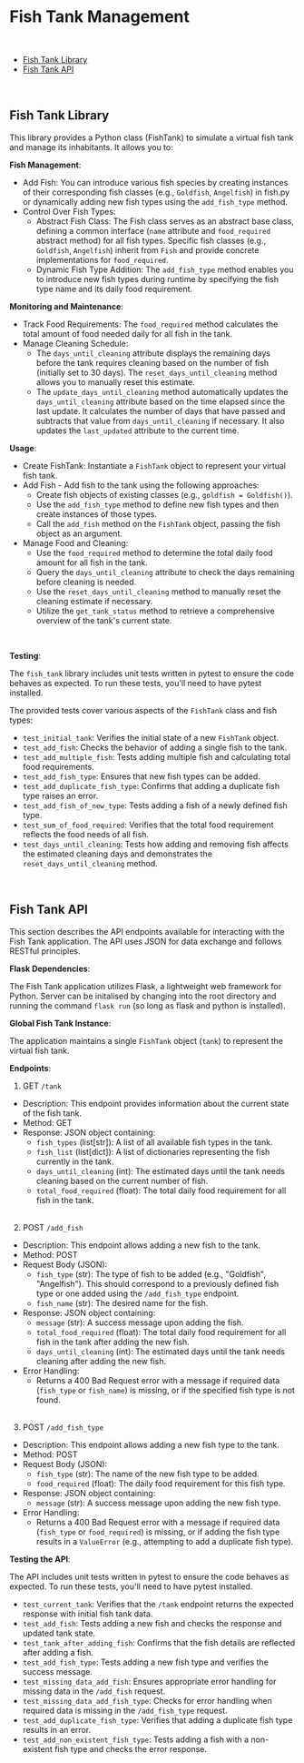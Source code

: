 # Fish Tank Management
<br>

* [Fish Tank Library](#fish-tank-library)
* [Fish Tank API](#fish-tank-api)
<br>

## Fish Tank Library

This library provides a Python class (FishTank) to simulate a virtual fish tank and manage its inhabitants. It allows you to:

**Fish Management**:

* Add Fish: You can introduce various fish species by creating instances of their corresponding fish classes (e.g., ```Goldfish```, ```Angelfish```) in fish.py or dynamically adding new fish types using the ```add_fish_type``` method.
* Control Over Fish Types:
    * Abstract Fish Class: The Fish class serves as an abstract base class, defining a common interface (```name``` attribute and ```food_required``` abstract method) for all fish types. Specific fish classes (e.g., ```Goldfish```, ```Angelfish```) inherit from ```Fish``` and provide concrete implementations for ```food_required```.
    * Dynamic Fish Type Addition: The ```add_fish_type``` method enables you to introduce new fish types during runtime by specifying the fish type name and its daily food requirement.

**Monitoring and Maintenance**:

* Track Food Requirements: The ```food_required``` method calculates the total amount of food needed daily for all fish in the tank.
* Manage Cleaning Schedule: 
    * The ```days_until_cleaning``` attribute displays the remaining days before the tank requires cleaning based on the number of fish (initially set to 30 days). The ```reset_days_until_cleaning``` method allows you to manually reset this estimate.
    * The ```update_days_until_cleaning``` method automatically updates the ```days_until_cleaning``` attribute based on the time elapsed since the last update. It calculates the number of days that have passed and subtracts that value from ```days_until_cleaning``` if necessary. It also updates the ```last_updated``` attribute to the current time.

**Usage**:

* Create FishTank: Instantiate a ```FishTank``` object to represent your virtual fish tank.
* Add Fish - Add fish to the tank using the following approaches:
    * Create fish objects of existing classes (e.g., ```goldfish = Goldfish()```).
    * Use the ```add_fish_type``` method to define new fish types and then create instances of those types.
    * Call the ```add_fish``` method on the ```FishTank``` object, passing the fish object as an argument.
* Manage Food and Cleaning:
    * Use the ```food_required``` method to determine the total daily food amount for all fish in the tank.
    * Query the ```days_until_cleaning``` attribute to check the days remaining before cleaning is needed.
    * Use the ```reset_days_until_cleaning``` method to manually reset the cleaning estimate if necessary.
    * Utilize the ```get_tank_status``` method to retrieve a comprehensive overview of the tank's current state.
<br>

**Testing**:

The ```fish_tank``` library includes unit tests written in pytest to ensure the code behaves as expected. To run these tests, you'll need to have pytest installed.

The provided tests cover various aspects of the ```FishTank``` class and fish types:

* ```test_initial_tank```: Verifies the initial state of a new ```FishTank``` object.
* ```test_add_fish```: Checks the behavior of adding a single fish to the tank.
* ```test_add_multiple_fish```: Tests adding multiple fish and calculating total food requirements.
* ```test_add_fish_type```: Ensures that new fish types can be added.
* ```test_add_duplicate_fish_type```: Confirms that adding a duplicate fish type raises an error.
* ```test_add_fish_of_new_type```: Tests adding a fish of a newly defined fish type.
* ```test_sum_of_food_required```: Verifies that the total food requirement reflects the food needs of all fish.
* ```test_days_until_cleaning```: Tests how adding and removing fish affects the estimated cleaning days and demonstrates the ```reset_days_until_cleaning``` method.
<br>

## Fish Tank API

This section describes the API endpoints available for interacting with the Fish Tank application. The API uses JSON for data exchange and follows RESTful principles.

**Flask Dependencies**:

The Fish Tank application utilizes Flask, a lightweight web framework for Python. Server can be initalised by changing into the root directory and running the command ```flask run``` (so long as flask and python is installed).

**Global Fish Tank Instance**:

The application maintains a single ```FishTank``` object (```tank```) to represent the virtual fish tank.

**Endpoints**:

1. GET ```/tank```

* Description: This endpoint provides information about the current state of the fish tank.
* Method: GET
* Response: JSON object containing:
    * ```fish_types``` (list[str]): A list of all available fish types in the tank.
    * ```fish_list``` (list[dict]): A list of dictionaries representing the fish currently in the tank.
    * ```days_until_cleaning``` (int): The estimated days until the tank needs cleaning based on the current number of fish.
    * ```total_food_required``` (float): The total daily food requirement for all fish in the tank.
<br><br>

2. POST ```/add_fish```

* Description: This endpoint allows adding a new fish to the tank.
* Method: POST
* Request Body (JSON):
    * ```fish_type``` (str): The type of fish to be added (e.g., "Goldfish", "Angelfish"). This should correspond to a previously defined fish type or one added using the ```/add_fish_type``` endpoint.
    * ```fish_name``` (str): The desired name for the fish.
* Response: JSON object containing:
    * ```message``` (str): A success message upon adding the fish.
    * ```total_food_required``` (float): The total daily food requirement for all fish in the tank after adding the new fish.
    * ```days_until_cleaning``` (int): The estimated days until the tank needs cleaning after adding the new fish.
* Error Handling:
    * Returns a 400 Bad Request error with a message if required data (```fish_type``` or ```fish_name```) is missing, or if the specified fish type is not found.
<br><br>

3. POST ```/add_fish_type```

* Description: This endpoint allows adding a new fish type to the tank.
* Method: POST
* Request Body (JSON):
    * ```fish_type``` (str): The name of the new fish type to be added.
    * ```food_required``` (float): The daily food requirement for this fish type.
* Response: JSON object containing:
    * ```message``` (str): A success message upon adding the new fish type.
* Error Handling:
    * Returns a 400 Bad Request error with a message if required data (```fish_type``` or ```food_required```) is missing, or if adding the fish type results in a ```ValueError``` (e.g., attempting to add a duplicate fish type).

**Testing the API**:

The API includes unit tests written in pytest to ensure the code behaves as expected. To run these tests, you'll need to have pytest installed.

* ```test_current_tank```: Verifies that the ```/tank``` endpoint returns the expected response with initial fish tank data.
* ```test_add_fish```: Tests adding a new fish and checks the response and updated tank state.
* ```test_tank_after_adding_fish```: Confirms that the fish details are reflected after adding a fish.
* ```test_add_fish_type```: Tests adding a new fish type and verifies the success message.
* ```test_missing_data_add_fish```: Ensures appropriate error handling for missing data in the ```/add_fish``` request.
* ```test_missing_data_add_fish_type```: Checks for error handling when required data is missing in the ```/add_fish_type``` request.
* ```test_add_duplicate_fish_type```: Verifies that adding a duplicate fish type results in an error.
* ```test_add_non_existent_fish_type```: Tests adding a fish with a non-existent fish type and checks the error response.
